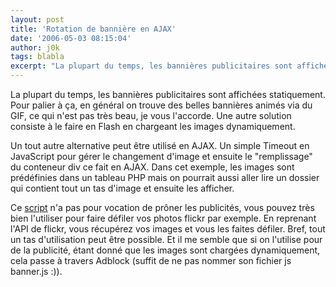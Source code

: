 ```yaml
---
layout: post
title: 'Rotation de bannière en AJAX'
date: '2006-05-03 08:15:04'
author: j0k
tags: blabla
excerpt: "La plupart du temps, les bannières publicitaires sont affichées statiquement. Pour palier à ça, en général on trouve des belles bannières animés via du GIF, ce qui n'est pas très beau, je vous l'accorde.   Une autre solution consiste à le faire en Flash en chargeant les images dynamiquement.  \n  \nUn tout autre alternative peut être utilisé en AJAX. Un      …"
---
```


La plupart du temps, les bannières publicitaires sont affichées statiquement. Pour palier à ça, en général on trouve des belles bannières animés via du GIF, ce qui n'est pas très beau, je vous l'accorde.   Une autre solution consiste à le faire en Flash en chargeant les images dynamiquement.

Un tout autre alternative peut être utilisé en AJAX. Un simple Timeout en JavaScript pour gérer le changement d'image et ensuite le &quot;remplissage&quot; du conteneur div ce fait en AJAX. Dans cet exemple, les images sont prédéfinies dans un tableau PHP mais on pourrait aussi aller lire un dossier qui contient tout un tas d'image et ensuite les afficher.

Ce [script](http://www.phpied.com/ajax-banner-rotation/) n'a pas pour vocation de prôner les publicités, vous pouvez très bien l'utiliser pour faire défiler vos photos flickr par exemple. En reprenant l'API de flickr, vous récupérez vos images et vous les faites défiler.   Bref, tout un tas d'utilisation peut être possible. Et il me semble que si on l'utilise pour de la publicité, étant donné que les images sont chargées dynamiquement, cela passe à travers Adblock (suffit de ne pas nommer son fichier js banner.js :)).
